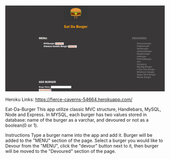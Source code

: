 ![Alt Text](Burger.gif)


Heroku Links:
https://fierce-caverns-54664.herokuapp.com/



Eat-Da-Burger
This app utilize classic MVC structure, Handlebars, MySQL, Node and Express. In MYSQL, each burger has two values stored in database: name of the burger as a varchar, and devoured or not as a boolean(0 or 1). 

Instructions
Type a burger name into the app and add it.
Burger will be added to the "MENU" section of the page.
Select a burger you would like to Devour from the "MENU", click the "devour" button next to it, then burger will be moved to the "Devoured" section of the page.

